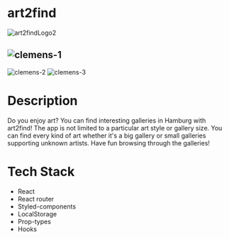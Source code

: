 # art2find
![art2findLogo2](https://user-images.githubusercontent.com/77647508/124762915-b05ad100-df33-11eb-9b20-32cf97981398.png)
## ![clemens-1](https://user-images.githubusercontent.com/77647508/124765610-6cb59680-df36-11eb-8bb1-afa75cb2ba50.jpg)
![clemens-2](https://user-images.githubusercontent.com/77647508/124765625-70491d80-df36-11eb-8228-b85654490872.jpg)
![clemens-3](https://user-images.githubusercontent.com/77647508/124765635-73440e00-df36-11eb-9c7c-5fa04df6f445.jpg)

# Description
Do you enjoy art? You can find interesting galleries in Hamburg with art2find! The app is not limited to a particular art style or gallery size. You can find every kind of art whether it's a big gallery or small galleries supporting unknown artists. Have fun browsing through the galleries!
# Tech Stack
- React
- React router
- Styled-components
- LocalStorage
- Prop-types
- Hooks

